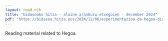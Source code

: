 ```yaml
---
layout: read.njk
title: "bidasoako hitza - alaine aranburu etxegoien - december 2024"
pdf: "https://bidasoa.hitza.eus/2024/12/06/esperimentazioa-da-hegoa-diskak-zigiluaren-haria/"
---
```


Reading material related to Hegoa.
